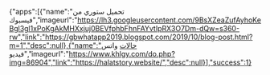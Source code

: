 {"apps":[{"name":"تحميل ستوري من فيسبوك","imageurl":"https://lh3.googleusercontent.com/9BsXZeaZufAyhoKeBgl3gl1xPoKgAkMHXxjuj0BEVfphbFhnFAYvtIpRX3O7Dm-dQw=s360-rw","link":"https://gbwhatapp2019.blogspot.com/2019/10/blog-post.html?m=1","desc":null},{"name":"حالات واتس فيديو","imageurl":"https://www.khlgy.com/do.php?img=86904","link":"https://halatstory.website/","desc":null}],"success":1}
